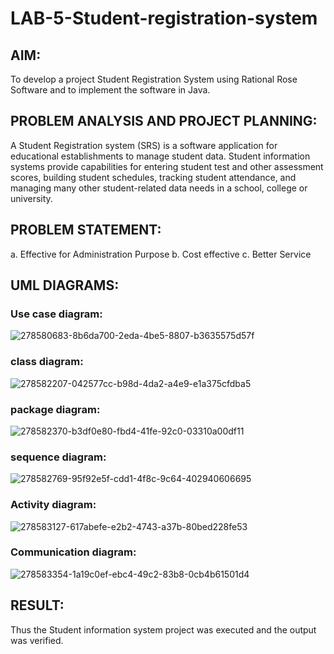 # LAB-5-Student-registration-system
## AIM:
To develop a project Student Registration System using Rational Rose Software and to
implement the software in Java.
## PROBLEM ANALYSIS AND PROJECT PLANNING:
A Student Registration system (SRS) is a software application for educational
establishments to manage student data. Student information systems provide capabilities for
entering student test and other assessment scores, building student schedules, tracking student
attendance, and managing many other student-related data needs in a school, college or
university.
## PROBLEM STATEMENT:
a. Effective for Administration Purpose
b. Cost effective
c. Better Service
## UML DIAGRAMS:
### Use case diagram:
![278580683-8b6da700-2eda-4be5-8807-b3635575d57f](https://github.com/Jeevithha/LAB-5-Student-registration-system/assets/123623197/f3e45a13-2a73-42af-a8e3-21c2d98ee7ab)
### class diagram:
![278582207-042577cc-b98d-4da2-a4e9-e1a375cfdba5](https://github.com/Jeevithha/LAB-5-Student-registration-system/assets/123623197/cd5200d7-55de-4b36-92a2-3d8ac1888c18)
### package diagram:
![278582370-b3df0e80-fbd4-41fe-92c0-03310a00df11](https://github.com/Jeevithha/LAB-5-Student-registration-system/assets/123623197/bfd8c9df-931e-49e1-81be-e2a8f28cffdc)
### sequence diagram:
![278582769-95f92e5f-cdd1-4f8c-9c64-402940606695](https://github.com/Jeevithha/LAB-5-Student-registration-system/assets/123623197/2bcbc8e1-e4ce-4efb-a850-c4bc432325a5)
### Activity diagram:
![278583127-617abefe-e2b2-4743-a37b-80bed228fe53](https://github.com/Jeevithha/LAB-5-Student-registration-system/assets/123623197/7276a51f-891f-4c25-945a-d94ff404a9b9)
### Communication diagram:
![278583354-1a19c0ef-ebc4-49c2-83b8-0cb4b61501d4](https://github.com/Jeevithha/LAB-5-Student-registration-system/assets/123623197/7ed663e9-e4b3-4617-87c3-bf8b00a67210)

## RESULT:
Thus the Student information system project was executed and the output was verified.
